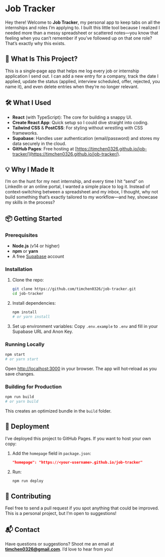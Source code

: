 # Job Tracker

Hey there! Welcome to **Job Tracker**, my personal app to keep tabs on all the internships and roles I’m applying to. I built this little tool because I realized I needed more than a messy spreadsheet or scattered notes—you know that feeling when you can’t remember if you’ve followed up on that one role? That’s exactly why this exists.

## 🚀 What Is This Project?

This is a single‑page app that helps me log every job or internship application I send out. I can add a new entry for a company, track the date I applied, update the status (applied, interview scheduled, offer, rejected, you name it), and even delete entries when they’re no longer relevant.

## 🛠 What I Used

* **React** (with TypeScript): The core for building a snappy UI.
* **Create React App**: Quick setup so I could dive straight into coding.
* **Tailwind CSS** & **PostCSS**: For styling without wrestling with CSS frameworks.
* **Supabase**: Handles user authentication (email/password) and stores my data securely in the cloud.
* **GitHub Pages**: Free hosting at [https://timchen0326.github.io/job-tracker/](https://timchen0326.github.io/job-tracker/).

## 💡 Why I Made It

I’m on the hunt for my next internship, and every time I hit “send” on LinkedIn or an online portal, I wanted a simple place to log it. Instead of context‑switching between a spreadsheet and my inbox, I thought, why not build something that’s exactly tailored to my workflow—and hey, showcase my skills in the process?

## 📦 Getting Started

### Prerequisites

* **Node.js** (v14 or higher)
* **npm** or **yarn**
* A free [Supabase](https://supabase.com) account

### Installation

1. Clone the repo:

   ```bash
   git clone https://github.com/timchen0326/job-tracker.git
   cd job-tracker
   ```
2. Install dependencies:

   ```bash
   npm install
   # or yarn install
   ```
3. Set up environment variables: Copy `.env.example` to `.env` and fill in your Supabase URL and Anon Key.

### Running Locally

```bash
npm start
# or yarn start
```

Open [http://localhost:3000](http://localhost:3000) in your browser. The app will hot‑reload as you save changes.

### Building for Production

```bash
npm run build
# or yarn build
```

This creates an optimized bundle in the `build` folder.

## 🚢 Deployment

I’ve deployed this project to GitHub Pages. If you want to host your own copy:

1. Add the `homepage` field in `package.json`:

   ```json
   "homepage": "https://<your‑username>.github.io/job-tracker"
   ```
2. Run:

   ```bash
   npm run deploy
   ```

## 🤝 Contributing

Feel free to send a pull request if you spot anything that could be improved. This is a personal project, but I’m open to suggestions!

## 📬 Contact

Have questions or suggestions? Shoot me an email at **[timchen0326@gmail.com](mailto:timchen0326@gmail.com)**. I’d love to hear from you!
